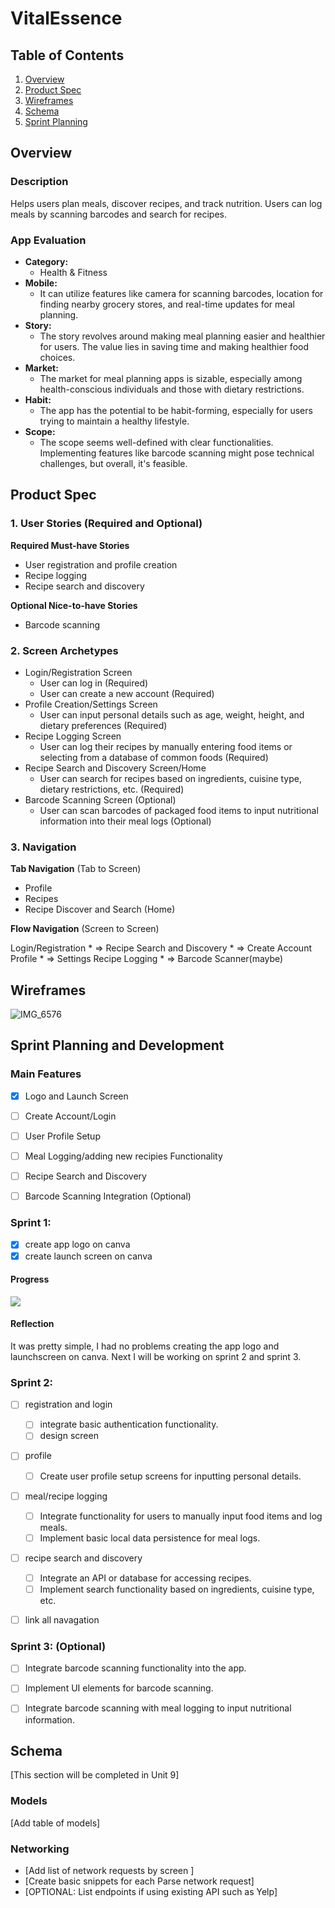 # VitalEssence

## Table of Contents

1. [Overview](#Overview)
2. [Product Spec](#Product-Spec)
3. [Wireframes](#Wireframes)
4. [Schema](#Schema)
5. [Sprint Planning](#Sprint-Planning)

## Overview

### Description

Helps users plan meals, discover recipes, and track nutrition. Users can log meals by scanning barcodes and search for recipes.

### App Evaluation

- **Category:**
     - Health & Fitness
- **Mobile:**
    - It can utilize features like camera for scanning barcodes, location for finding nearby grocery stores, and real-time updates for meal planning.
- **Story:**
    - The story revolves around making meal planning easier and healthier for users. The value lies in saving time and making healthier food choices.
- **Market:**
    - The market for meal planning apps is sizable, especially among health-conscious individuals and those with dietary restrictions.
- **Habit:**
    - The app has the potential to be habit-forming, especially for users trying to maintain a healthy lifestyle.
- **Scope:**
    - The scope seems well-defined with clear functionalities. Implementing features like barcode scanning might pose technical challenges, but overall, it's feasible.

## Product Spec

### 1. User Stories (Required and Optional)

**Required Must-have Stories**

* User registration and profile creation
* Recipe logging
* Recipe search and discovery

**Optional Nice-to-have Stories**

* Barcode scanning

### 2. Screen Archetypes

-  Login/Registration Screen
    - User can log in (Required)
    - User can create a new account (Required)
-  Profile Creation/Settings Screen
    - User can input personal details such as age, weight, height, and dietary preferences (Required)
-  Recipe Logging Screen
    - User can log their recipes by manually entering food items or selecting from a database of common foods (Required)
-  Recipe Search and Discovery Screen/Home
    - User can search for recipes based on ingredients, cuisine type, dietary restrictions, etc. (Required)
-  Barcode Scanning Screen (Optional)
    - User can scan barcodes of packaged food items to input nutritional information into their meal logs (Optional)

### 3. Navigation

**Tab Navigation** (Tab to Screen)

* Profile
* Recipes
* Recipe Discover and Search (Home)

**Flow Navigation** (Screen to Screen)

Login/Registration
    * => Recipe Search and Discovery
    * => Create Account
Profile
    * => Settings
Recipe Logging
    * => Barcode Scanner(maybe)

## Wireframes
![IMG_6576](https://github.com/Kisadore/VitalEssence/assets/118093694/da32c01b-2274-4c84-b670-82564b89af6a)


## Sprint Planning and Development

### Main Features
- [X] Logo and Launch Screen
- [ ] Create Account/Login
- [ ] User Profile Setup
- [ ] Meal Logging/adding new recipies Functionality
- [ ] Recipe Search and Discovery
- [ ] Barcode Scanning Integration (Optional)


### Sprint 1:
- [X] create app logo on canva
- [X] create launch screen on canva

#### Progress
<div>
    <a href="https://www.loom.com/share/fc4e38f5987f4056ad64dc1a7fecaf6a">
    </a>
    <a href="https://www.loom.com/share/fc4e38f5987f4056ad64dc1a7fecaf6a">
      <img style="max-width:300px;" src="https://cdn.loom.com/sessions/thumbnails/fc4e38f5987f4056ad64dc1a7fecaf6a-with-play.gif">
    </a>
  </div>

#### Reflection
It was pretty simple, I had no problems creating the app logo and launchscreen on canva. Next I will be working on sprint 2 and sprint 3.

### Sprint 2:
- [ ] registration and login
     - [ ] integrate basic authentication functionality.
     - [ ] design screen
- [ ] profile
     - [ ] Create user profile setup screens for inputting personal details.
- [ ] meal/recipe logging
     - [ ] Integrate functionality for users to manually input food items and log meals.
     - [ ] Implement basic local data persistence for meal logs.
- [ ] recipe search and discovery
     - [ ] Integrate an API or database for accessing recipes.
     - [ ] Implement search functionality based on ingredients, cuisine type, etc.
- [ ] link all navagation


### Sprint 3: (Optional) 

- [ ] Integrate barcode scanning functionality into the app.
- [ ] Implement UI elements for barcode scanning.
- [ ] Integrate barcode scanning with meal logging to input nutritional information.


## Schema 

[This section will be completed in Unit 9]

### Models

[Add table of models]

### Networking

- [Add list of network requests by screen ]
- [Create basic snippets for each Parse network request]
- [OPTIONAL: List endpoints if using existing API such as Yelp]
